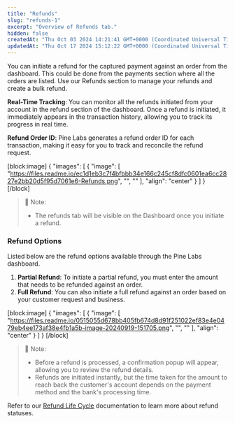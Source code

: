 ```yaml
---
title: "Refunds"
slug: "refunds-1"
excerpt: "Overview of Refunds tab."
hidden: false
createdAt: "Thu Oct 03 2024 14:21:41 GMT+0000 (Coordinated Universal Time)"
updatedAt: "Thu Oct 17 2024 15:12:22 GMT+0000 (Coordinated Universal Time)"
---
```

You can initiate a refund for the captured payment against an order from the dashboard. This could be done from the payments section where all the orders are listed. Use our Refunds section to manage your refunds and create a bulk refund.

**Real-Time Tracking**: You can monitor all the refunds initiated from your account in the refund section of the dashboard. Once a refund is initiated, it immediately appears in the transaction history, allowing you to track its progress in real time.

**Refund Order ID**: Pine Labs generates a refund order ID for each transaction, making it easy for you to track and reconcile the refund request.

[block:image]
{
  "images": [
    {
      "image": [
        "https://files.readme.io/ec1d1eb3c7f4bfbbb34e166c245cf8dfc0601ea6cc2827e2bb20d5f95d7061e6-Refunds.png",
        "",
        ""
      ],
      "align": "center"
    }
  ]
}
[/block]


> 📘 Note:
> 
> - The refunds tab will be visible on the Dashboard once you initiate a refund.

### Refund Options

Listed below are the refund options available through the Pine Labs dashboard.

1. **Partial Refund**: To initiate a partial refund, you must enter the amount that needs to be refunded against an order.
2. **Full Refund**: You can also initiate a full refund against an order based on your customer request and business.

[block:image]
{
  "images": [
    {
      "image": [
        "https://files.readme.io/0515055d678bb405fb674d8d91f251022ef83e4e0479eb4ee173af38e4fb1a5b-image-20240919-151705.png",
        "",
        ""
      ],
      "align": "center"
    }
  ]
}
[/block]


> 📘 Note:
> 
> - Before a refund is processed, a confirmation popup will appear, allowing you to review the refund details.
> - Refunds are initiated instantly, but the time taken for the amount to reach back the customer's account depends on the payment method and the bank's processing time.

Refer to our <a style="text-decoration:underline;" href="https://developer.pluralonline.com/v3.0/docs/payment-life-cycle#refund-life-cycle" target="_blank">Refund Life Cycle</a> documentation to learn more about refund statuses.
